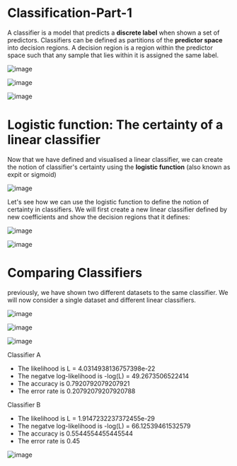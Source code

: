 # Classification-Part-1

A classifier is a model that predicts a **discrete label** when shown a set of predictors. Classifiers can be defined as partitions of the **predictor space** into decision regions. A decision region is a region within the predictor space such that any sample that lies within it is assigned the same label.

![image](https://user-images.githubusercontent.com/96924468/167103132-df03fe05-5e0a-4ad3-bcd8-9f9c45e16931.png)

![image](https://user-images.githubusercontent.com/96924468/167103182-62826ac3-5fd9-4306-a884-cf736b83e370.png)

![image](https://user-images.githubusercontent.com/96924468/167103250-a95e11f0-7c61-4661-bfea-2d6dab4213d9.png)
 
 # Logistic function: The certainty of a linear classifier
 
Now that we have defined and visualised a linear classifier, we can create the notion of classifier's certainty using the **logistic function** (also known as expit or sigmoid)

![image](https://user-images.githubusercontent.com/96924468/167103569-99b7635b-b63d-4ea8-a73a-503dd459cbfd.png)

Let's see how we can use the logistic function to define the notion of certainty in classifiers. We will first create a new linear classifier defined by new coefficients and show the decision regions that it defines:

![image](https://user-images.githubusercontent.com/96924468/167103817-a4a86cf1-232e-4a36-9004-a8955d1e883b.png)

![image](https://user-images.githubusercontent.com/96924468/167103899-d6ffe852-82f9-428f-823a-5f39a4a5062a.png)

# Comparing Classifiers

previously, we have shown two different datasets to the same classifier. We will now consider a single dataset and different linear classifiers. 

![image](https://user-images.githubusercontent.com/96924468/167104945-3ea8e06b-c739-4233-bb3f-c3217006edc7.png)

![image](https://user-images.githubusercontent.com/96924468/167105001-2a046bab-fa49-4aa7-b20f-9cd1b5eb4dbd.png)

![image](https://user-images.githubusercontent.com/96924468/167105085-33265031-f307-4d22-a95d-c1ebfdbd435b.png)

Classifier A
* The likelihood is L = 4.0314938136757398e-22
* The negatve log-likelihood is -log(L) = 49.2673506522414
* The accuracy is 0.7920792079207921
* The error rate is 0.20792079207920788

Classifier B
* The likelihood is L = 1.9147232237372455e-29
* The negatve log-likelihood is -log(L) = 66.12539461532579
* The accuracy is 0.5544554455445544
* The error rate is 0.45

![image](https://user-images.githubusercontent.com/96924468/167106078-f07e4a16-fb2a-4d80-9c5c-29d2f66ab60f.png)
